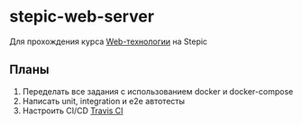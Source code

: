 # stepic-web-server
Для прохождения курса [Web-технологии](https://stepik.org/course/154/syllabus) на Stepic

## Планы
1. Переделать все задания с использованием docker и docker-compose
2. Написать unit, integration и e2e автотесты
3. Настроить CI/CD [Travis CI](https://travis-ci.org/)

